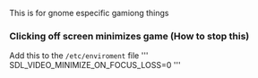 

This is for gnome especific gamiong things


### Clicking off screen minimizes game (How to stop this)

Add this to the `/etc/enviroment` file
'''
SDL_VIDEO_MINIMIZE_ON_FOCUS_LOSS=0
'''

